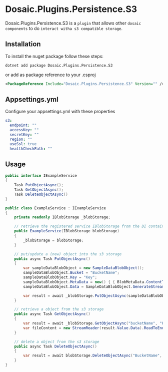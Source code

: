 # Dosaic.Plugins.Persistence.S3



Dosaic.Plugins.Persistence.S3 is a `plugin` that allows other `dosaic components` to do `interact witha s3 compatible storage`.

## Installation

To install the nuget package follow these steps:

```shell
dotnet add package Dosaic.Plugins.Persistence.S3
```
or add as package reference to your .csproj

```xml
<PackageReference Include="Dosaic.Plugins.Persistence.S3" Version="" />
```

## Appsettings.yml

Configure your appsettings.yml with these properties

```yaml
s3:
  endpoint: ""
  accessKey: ""
  secretKey: ""
  region: ""
  useSsl: true
  healthCheckPath: ""
```

## Usage

```csharp
public interface IExampleService
{
    Task PutObjectAsync();
    Task GetObjectAsync();
    Task DeleteObjectAsync()
}

public class ExampleService : IExampleService
{
    private readonly IBlobStorage _blobStorage;

    // retrieve the registered service IBlobStorage from the DI container via depentency injection
    public ExampleService(IBlobStorage blobStorage)
    {
        _blobStorage = blobStorage;
    }

    // put/update a (new) object into the s3 storage
    public async Task PutObjectAsync()
    {
        var sampleDataBlobObject = new SampleDataBlobObject();
        sampleDataBlobObject.Bucket = "BucketName";
        sampleDataBlobObject.Key = "Key";
        sampleDataBlobObject.MetaData = new() { { BlobMetaData.ContentType, "application/pdf" } };
        sampleDataBlobObject.Data = SampleDataBlobObject.GenerateStreamFromString("my-fancy-file-content");

        var result = await _blobStorage.PutObjectAsync(sampleDataBlobObject);
    }

    // retrieve a object from the s3 storage
    public async Task GetObjectAsync()
    {
        var result = await _blobStorage.GetObjectAsync("bucketName", "Key", CancellationToken.None);
        var fileContent = new StreamReader(result.Value.Data).ReadToEnd();
    }

    // delete a object from the s3 storage
    public async Task DeleteObjectAsync()
    {
        var result = await blobStorage.DeleteObjectAsync("BucketName", "Key", CancellationToken.None);
    }
}
```
